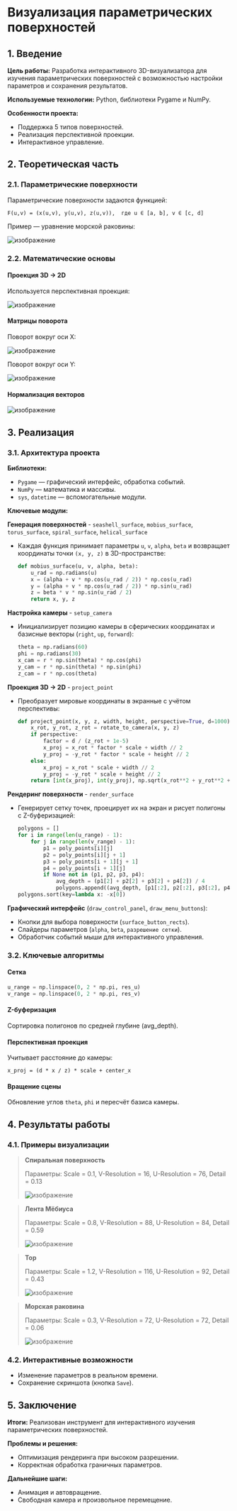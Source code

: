 # Визуализация параметрических поверхностей

## 1. Введение

**Цель работы:** Разработка интерактивного 3D-визуализатора для изучения параметрических поверхностей с возможностью настройки параметров и сохранения результатов.

**Используемые технологии:** Python, библиотеки Pygame и NumPy.

**Особенности проекта:**
- Поддержка 5 типов поверхностей.
- Реализация перспективной проекции.
- Интерактивное управление.

## 2. Теоретическая часть

### 2.1. Параметрические поверхности

Параметрические поверхности задаются функцией:

```
F(u,v) = (x(u,v), y(u,v), z(u,v)),  где u ∈ [a, b], v ∈ [c, d]
```

Пример — уравнение морской раковины:

![изображение](https://github.com/user-attachments/assets/bbd19849-a740-4039-8c48-9f680ab5ff66)


### 2.2. Математические основы

#### Проекция 3D → 2D

Используется перспективная проекция:

![изображение](https://github.com/user-attachments/assets/9481a093-f7e2-461a-8b04-c12099f67305)


#### Матрицы поворота

Поворот вокруг оси X:

![изображение](https://github.com/user-attachments/assets/368b15bd-0a72-42e4-bc42-e1c1e53888df)


Поворот вокруг оси Y:

![изображение](https://github.com/user-attachments/assets/f2030e0e-58b8-4789-8a23-bfe13fbcb470)


#### Нормализация векторов

![изображение](https://github.com/user-attachments/assets/b222e489-e75b-4a8e-9882-3bb1c48d78f1)


## 3. Реализация

### 3.1. Архитектура проекта

**Библиотеки:**
- `Pygame` — графический интерфейс, обработка событий.
- `NumPy` — математика и массивы.
- `sys`, `datetime` — вспомогательные модули.

**Ключевые модули:**


**Генерация поверхностей** - `seashell_surface`, `mobius_surface`, `torus_surface`, `spiral_surface`, `helical_surface`
- Каждая функция принимает параметры `u`, `v`, `alpha`, `beta` и возвращает координаты точки `(x, y, z)` в 3D-пространстве:
  ```python
  def mobius_surface(u, v, alpha, beta):
      u_rad = np.radians(u)
      x = (alpha + v * np.cos(u_rad / 2)) * np.cos(u_rad)
      y = (alpha + v * np.cos(u_rad / 2)) * np.sin(u_rad)
      z = beta * v * np.sin(u_rad / 2)
      return x, y, z
  ```


**Настройка камеры** - `setup_camera`
- Инициализирует позицию камеры в сферических координатах и базисные векторы (`right`, `up`, `forward`):
  ```python
  theta = np.radians(60)
  phi = np.radians(30)
  x_cam = r * np.sin(theta) * np.cos(phi)
  y_cam = r * np.sin(theta) * np.sin(phi)
  z_cam = r * np.cos(theta)
  ```


**Проекция 3D → 2D** - `project_point`
- Преобразует мировые координаты в экранные с учётом перспективы:
  ```python
  def project_point(x, y, z, width, height, perspective=True, d=1000):
      x_rot, y_rot, z_rot = rotate_to_camera(x, y, z)
      if perspective:
          factor = d / (z_rot + 1e-5)
          x_proj = x_rot * factor * scale + width // 2
          y_proj = -y_rot * factor * scale + height // 2
      else:
          x_proj = x_rot * scale + width // 2
          y_proj = -y_rot * scale + height // 2
      return [int(x_proj), int(y_proj), np.sqrt(x_rot**2 + y_rot**2 + z_rot**2)]
  ```


**Рендеринг поверхности** - `render_surface`
- Генерирует сетку точек, проецирует их на экран и рисует полигоны с Z-буферизацией:
  ```python
  polygons = []
  for i in range(len(u_range) - 1):
      for j in range(len(v_range) - 1):
          p1 = poly_points[i][j]
          p2 = poly_points[i][j + 1]
          p3 = poly_points[i + 1][j + 1]
          p4 = poly_points[i + 1][j]
          if None not in (p1, p2, p3, p4):
              avg_depth = (p1[2] + p2[2] + p3[2] + p4[2]) / 4
              polygons.append((avg_depth, [p1[:2], p2[:2], p3[:2], p4[:2]]))
  polygons.sort(key=lambda x: -x[0])
  ```

 **Графический интерфейс** (`draw_control_panel`, `draw_menu_buttons`):
  - Кнопки для выбора поверхности (`surface_button_rects`).
  - Слайдеры параметров (`alpha`, `beta`, `разрешение сетки`).
  - Обработчик событий мыши для интерактивного управления.

### 3.2. Ключевые алгоритмы

#### Сетка
```python
u_range = np.linspace(0, 2 * np.pi, res_u)
v_range = np.linspace(0, 2 * np.pi, res_v)
```

#### Z-буферизация

Сортировка полигонов по средней глубине (avg_depth).

#### Перспективная проекция

Учитывает расстояние до камеры:

```
x_proj = (d * x / z) * scale + center_x
```

#### Вращение сцены

Обновление углов `theta`, `phi` и пересчёт базиса камеры.

## 4. Результаты работы

### 4.1. Примеры визуализации


> **Спиральная поверхность**
> 
> Параметры: Scale = 0.1, V-Resolution = 16, U-Resolution = 76, Detail = 0.13
> 
> ![изображение](https://github.com/user-attachments/assets/e1e66c4e-8904-4a4e-be06-7c11cdd55241)


> **Лента Мёбиуса**
> 
> Параметры: Scale = 0.8, V-Resolution = 88, U-Resolution = 84, Detail = 0.59
> 
> ![изображение](https://github.com/user-attachments/assets/f54f90c1-9ab0-403a-9b36-6f34a6728031)

> **Тор**
> 
> Параметры: Scale = 1.2, V-Resolution = 116, U-Resolution = 92, Detail = 0.43
> 
> ![изображение](https://github.com/user-attachments/assets/d4cb7406-5bea-45d8-a494-a2b02500144e)


> **Морская раковина**
> 
> Параметры: Scale = 0.3, V-Resolution = 72, U-Resolution = 72, Detail = 0.06
> 
> ![изображение](https://github.com/user-attachments/assets/01026a5c-9eb0-4ee6-bd2e-c837810d6cbb)

### 4.2. Интерактивные возможности

- Изменение параметров в реальном времени.
- Сохранение скриншота (кнопка `Save`).

## 5. Заключение

**Итоги:** Реализован инструмент для интерактивного изучения параметрических поверхностей.

**Проблемы и решения:**
- Оптимизация рендеринга при высоком разрешении.
- Корректная обработка граничных параметров.

**Дальнейшие шаги:**
- Анимация и автовращение.
- Свободная камера и произвольное перемещение.
